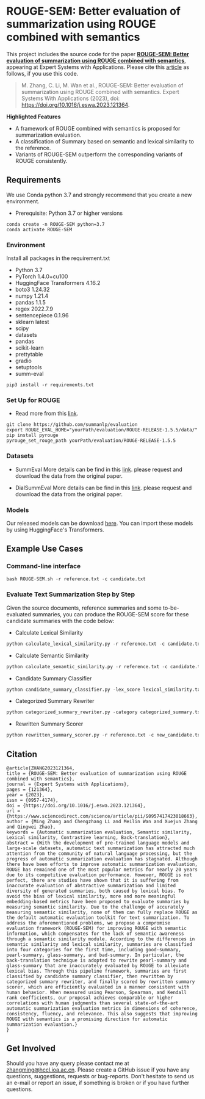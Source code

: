 # ROUGE-SEM: Better evaluation of summarization using ROUGE combined with semantics

This project includes the source code for the paper [**ROUGE-SEM: Better evaluation of summarization using ROUGE combined with semantics**](https://www.sciencedirect.com/science/article/pii/S0957417423018663), appearing at Expert Systems with Applications. Please cite this [article](https://www.sciencedirect.com/science/article/pii/S0957417423018663) as follows, if you use this code.

> M. Zhang, C. Li, M. Wan et al., ROUGE-SEM: Better evaluation of summarization using ROUGE combined with semantics. Expert Systems With Applications (2023), doi: https://doi.org/10.1016/j.eswa.2023.121364.

**Highlighted Features**

* A framework of ROUGE combined with semantics is proposed for summarization evaluation.
* A classification of Summary based on semantic and lexical similarity to the reference.
* Variants of ROUGE-SEM outperform the corresponding variants of ROUGE consistently.

<!--You might also be interested in our code for stock movement prediction. We have deposited the code in the Code Ocean platform. The accepted code capsules can be found through https://codeocean.com/capsule/8892872/tree/v1. The DOI of the code is https://doi.org/10.24433/CO.2855516.v1
-->

## Requirements
We use Conda python 3.7 and strongly recommend that you create a new environment.
* Prerequisite: Python 3.7 or higher versions
```shell script
conda create -n ROUGE-SEM python=3.7
conda activate ROUGE-SEM
```

### Environment
Install all packages in the requirement.txt
* Python 3.7
* PyTorch 1.4.0+cu100
* HuggingFace Transformers 4.16.2
* boto3 1.24.32
* numpy 1.21.4
* pandas 1.1.5
* regex 2022.7.9
* sentencepiece 0.1.96
* sklearn latest
* scipy
* datasets
* pandas
* scikit-learn
* prettytable
* gradio
* setuptools
* summ-eval
```shell script
pip3 install -r requirements.txt
```

### Set Up for ROUGE 
* Read more from this [link](https://github.com/bheinzerling/pyrouge).
```shell script
git clone https://github.com/summanlp/evaluation
export ROUGE_EVAL_HOME="yourPath/evaluation/ROUGE-RELEASE-1.5.5/data/"
pip install pyrouge
pyrouge_set_rouge_path yourPath/evaluation/ROUGE-RELEASE-1.5.5
```

### Datasets
* SummEval
More details can be find in this [link](https://github.com/Yale-LILY/SummEval). please request and download the data from the original paper.

* DialSummEval
More details can be find in this [link](https://github.com/kite99520/DialSummEval). please request and download the data from the original paper.

### Models
Our released models can be download [here](https://github.com/kite99520/DialSummEval). You can import these models by using HuggingFace's Transformers.

## Example Use Cases

### Command-line interface
```python
bash ROUGE-SEM.sh -r reference.txt -c candidate.txt
```

### Evaluate Text Summarization Step by Step
Given the source documents, reference summaries and some to-be-evaluated summaries, you can produce the ROUGE-SEM score for these candidate summaries with the code below:

* Calculate Lexical Similarity
```python
python calculate_lexical_similarity.py -r reference.txt -c candidate.txt
```

* Calculate Semantic Similarity
```python
python calculate_semantic_similarity.py -r reference.txt -c candidate.txt
```

* Candidate Summary Classifier
```python
python candidate_summary_classifier.py -lex_score lexical_similarity.txt -sem_score semantic_similarity.txt
```

* Categorized Summary Rewriter
```python
python categorized_summary_rewriter.py -category categorized_summary.txt -c candidate.txt
```

* Rewritten Summary Scorer
```python
python rewritten_summary_scorer.py -r reference.txt -c new_candidate.txt
```

## Citation
```
@article{ZHANG2023121364,
title = {ROUGE-SEM: Better evaluation of summarization using ROUGE combined with semantics},
journal = {Expert Systems with Applications},
pages = {121364},
year = {2023},
issn = {0957-4174},
doi = {https://doi.org/10.1016/j.eswa.2023.121364},
url = {https://www.sciencedirect.com/science/article/pii/S0957417423018663},
author = {Ming Zhang and Chengzhang Li and Meilin Wan and Xuejun Zhang and Qingwei Zhao},
keywords = {Automatic summarization evaluation, Semantic similarity, Lexical similarity, Contrastive learning, Back-translation},
abstract = {With the development of pre-trained language models and large-scale datasets, automatic text summarization has attracted much attention from the community of natural language processing, but the progress of automatic summarization evaluation has stagnated. Although there have been efforts to improve automatic summarization evaluation, ROUGE has remained one of the most popular metrics for nearly 20 years due to its competitive evaluation performance. However, ROUGE is not perfect, there are studies have shown that it is suffering from inaccurate evaluation of abstractive summarization and limited diversity of generated summaries, both caused by lexical bias. To avoid the bias of lexical similarity, more and more meaningful embedding-based metrics have been proposed to evaluate summaries by measuring semantic similarity. Due to the challenge of accurately measuring semantic similarity, none of them can fully replace ROUGE as the default automatic evaluation toolkit for text summarization. To address the aforementioned problems, we propose a compromise evaluation framework (ROUGE-SEM) for improving ROUGE with semantic information, which compensates for the lack of semantic awareness through a semantic similarity module. According to the differences in semantic similarity and lexical similarity, summaries are classified into four categories for the first time, including good-summary, pearl-summary, glass-summary, and bad-summary. In particular, the back-translation technique is adopted to rewrite pearl-summary and glass-summary that are inaccurately evaluated by ROUGE to alleviate lexical bias. Through this pipeline framework, summaries are first classified by candidate summary classifier, then rewritten by categorized summary rewriter, and finally scored by rewritten summary scorer, which are efficiently evaluated in a manner consistent with human behavior. When measured using Pearson, Spearman, and Kendall rank coefficients, our proposal achieves comparable or higher correlations with human judgments than several state-of-the-art automatic summarization evaluation metrics in dimensions of coherence, consistency, fluency, and relevance. This also suggests that improving ROUGE with semantics is a promising direction for automatic summarization evaluation.}
}
```

## Get Involved
Should you have any query please contact me at [zhangming@hccl.ioa.ac.cn](mailto:zhangming@hccl.ioa.ac.cn).
Please create a GitHub issue if you have any questions, suggestions, requests or bug-reports. 
Don't hesitate to send us an e-mail or report an issue, if something is broken or if you have further questions.